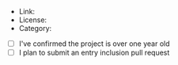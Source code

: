 <!-- issue title format: Nominate <name>: <brief description> -->

<!-- none of these is optional unless stated otherwise -->

* Link: 
* License: 
* Category: 
* [ ] I've confirmed the project is over one year old  <!-- check with [x] -->
* [ ] I plan to submit an entry inclusion pull request  <!-- optional -->
